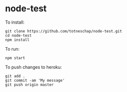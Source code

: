 # node-test
To install:

    git clone https://github.com/totneschap/node-test.git
    cd node-test
    npm install
    
To run:

    npm start
  
To push changes to heroku:

    git add .
    git commit -am 'My message'
    git push origin master
